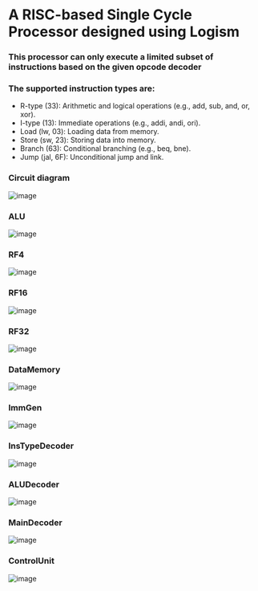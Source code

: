 # A RISC-based Single Cycle Processor designed using Logism

### This processor can only execute a limited subset of instructions based on the given opcode decoder
### The supported instruction types are:
- R-type (33): Arithmetic and logical operations (e.g., add, sub, and, or, xor).
- I-type (13): Immediate operations (e.g., addi, andi, ori).
- Load (lw, 03): Loading data from memory.
- Store (sw, 23): Storing data into memory.
- Branch (63): Conditional branching (e.g., beq, bne).
- Jump (jal, 6F): Unconditional jump and link.

### Circuit diagram
![image](https://github.com/user-attachments/assets/ae8e790c-fb8a-4b1f-8605-0f150c0be12f)

### ALU
![image](https://github.com/user-attachments/assets/6761db8e-08c3-42c4-8435-69053601dae7)

### RF4
![image](https://github.com/user-attachments/assets/f12a85ea-3ebd-4626-be3f-90b4c5119db3)

### RF16 
![image](https://github.com/user-attachments/assets/528258ac-eb6a-4a2f-afea-adeb0dd429a5)

### RF32
![image](https://github.com/user-attachments/assets/4c9078ba-528d-4cf4-bc00-6794550d269b)

### DataMemory
![image](https://github.com/user-attachments/assets/1eeafbb1-a109-436c-8c28-0d65c42be123)

### ImmGen
![image](https://github.com/user-attachments/assets/44f1f985-4d53-4a1b-b471-628634d10f64)

### InsTypeDecoder
![image](https://github.com/user-attachments/assets/e1e708ab-8706-4546-b14a-e412fcf3257f)

### ALUDecoder
![image](https://github.com/user-attachments/assets/f4d4a729-6c74-4bab-9d5c-55850736620a)

### MainDecoder
![image](https://github.com/user-attachments/assets/c1a2b6e6-bc86-4114-9a9b-ca373d1bd4d0)

### ControlUnit
![image](https://github.com/user-attachments/assets/8f49b57b-755f-4bfe-a17c-c620836fed35)
